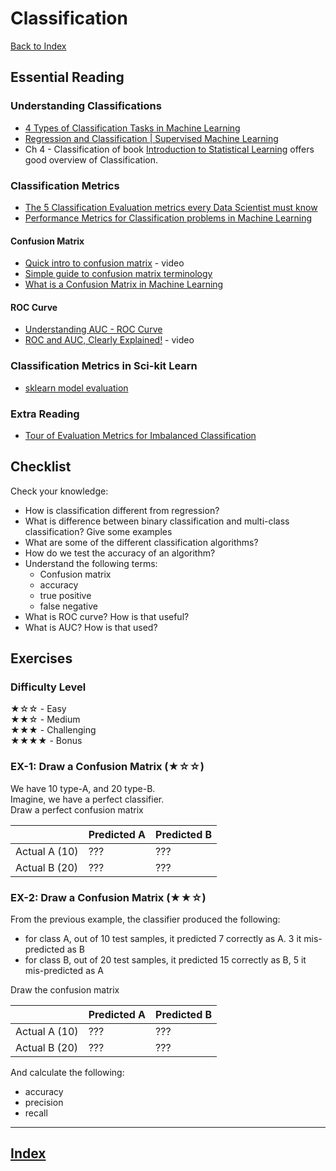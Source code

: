 # Classification

[Back to Index](../README.md)

## Essential Reading

### Understanding Classifications

* [4 Types of Classification Tasks in Machine Learning](https://machinelearningmastery.com/types-of-classification-in-machine-learning/)
* [Regression and Classification | Supervised Machine Learning](https://www.geeksforgeeks.org/regression-classification-supervised-machine-learning/)
* Ch 4 - Classification of book [Introduction to Statistical Learning](http://faculty.marshall.usc.edu/gareth-james/ISL/) offers good overview of Classification.

### Classification Metrics

* [The 5 Classification Evaluation metrics every Data Scientist must know](https://towardsdatascience.com/the-5-classification-evaluation-metrics-you-must-know-aa97784ff226)
* [Performance Metrics for Classification problems in Machine Learning](https://medium.com/@MohammedS/performance-metrics-for-classification-problems-in-machine-learning-part-i-b085d432082b)

#### Confusion Matrix

* [Quick intro to confusion matrix](https://www.youtube.com/watch?v=wpp3VfzgNcI&ab_channel=DataScienceDojo) - video
* [Simple guide to confusion matrix terminology](https://www.dataschool.io/simple-guide-to-confusion-matrix-terminology/)
* [What is a Confusion Matrix in Machine Learning](https://machinelearningmastery.com/confusion-matrix-machine-learning/)

#### ROC Curve

* [Understanding AUC - ROC Curve](https://towardsdatascience.com/understanding-auc-roc-curve-68b2303cc9c5)
* [ROC and AUC, Clearly Explained!](https://www.youtube.com/watch?v=4jRBRDbJemM&ab_channel=StatQuestwithJoshStarmer) - video

### Classification Metrics in Sci-kit Learn

* [sklearn model evaluation](https://scikit-learn.org/stable/modules/model_evaluation.html#)

### Extra Reading

* [Tour of Evaluation Metrics for Imbalanced Classification](https://machinelearningmastery.com/tour-of-evaluation-metrics-for-imbalanced-classification/)

## Checklist

Check your knowledge:

* How is classification different from regression?
* What is difference between binary classification and multi-class classification?  Give some examples
* What are some of the different classification algorithms?
* How do we test the accuracy of an algorithm?
* Understand the following terms:
  - Confusion matrix
  - accuracy
  - true positive
  - false negative
* What is ROC curve?  How is that useful?
* What is AUC?  How is that used?

## Exercises

### Difficulty Level

★☆☆  - Easy  
★★☆  - Medium  
★★★  - Challenging  
★★★★ - Bonus

### EX-1: Draw a Confusion Matrix  (★☆☆)

We have 10 type-A, and 20 type-B.  
Imagine, we have a perfect classifier.  
Draw a perfect confusion matrix

|               | Predicted A | Predicted B |
|---------------|-------------|-------------|
| Actual A (10) | ???         | ???         |
| Actual B (20) | ???         | ???         |

### EX-2: Draw a Confusion Matrix (★★☆)

From the previous example, the classifier produced the following:

- for class A, out of 10 test samples, it predicted 7 correctly as A.  3 it mis-predicted as B
- for class B, out of 20 test samples, it predicted 15 correctly as B, 5 it mis-predicted as A

Draw the confusion matrix

|               | Predicted A | Predicted B |
|---------------|-------------|-------------|
| Actual A (10) | ???         | ???         |
| Actual B (20) | ???         | ???         |

And calculate the following:

- accuracy
- precision
- recall

---

## [Index](../README.md)
